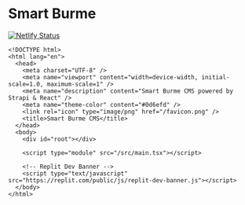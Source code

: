 # Smart Burme 
[![Netlify Status](https://api.netlify.com/api/v1/badges/bf67b93c-449d-4875-b876-8e14b780ccb0/deploy-status)](https://app.netlify.com/sites/smart-burme/deploys)

```
<!DOCTYPE html>
<html lang="en">
  <head>
    <meta charset="UTF-8" />
    <meta name="viewport" content="width=device-width, initial-scale=1.0, maximum-scale=1" />
    <meta name="description" content="Smart Burme CMS powered by Strapi & React" />
    <meta name="theme-color" content="#0d6efd" />
    <link rel="icon" type="image/png" href="/favicon.png" />
    <title>Smart Burme CMS</title>
  </head>
  <body>
    <div id="root"></div>

    <script type="module" src="/src/main.tsx"></script>
    
    <!-- Replit Dev Banner -->
    <script type="text/javascript" src="https://replit.com/public/js/replit-dev-banner.js"></script>
  </body>
</html>
